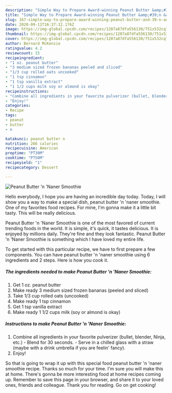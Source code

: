```yaml
---
description: "Simple Way to Prepare Award-winning Peanut Butter &amp;#39;n &amp;#39;Naner Smoothie"
title: "Simple Way to Prepare Award-winning Peanut Butter &amp;#39;n &amp;#39;Naner Smoothie"
slug: 167-simple-way-to-prepare-award-winning-peanut-butter-and-39-n-and-39-naner-smoothie
date: 2020-09-11T16:37:12.176Z
image: https://img-global.cpcdn.com/recipes/1207a87dfa556130/751x532cq70/peanut-butter-n-naner-smoothie-recipe-main-photo.jpg
thumbnail: https://img-global.cpcdn.com/recipes/1207a87dfa556130/751x532cq70/peanut-butter-n-naner-smoothie-recipe-main-photo.jpg
cover: https://img-global.cpcdn.com/recipes/1207a87dfa556130/751x532cq70/peanut-butter-n-naner-smoothie-recipe-main-photo.jpg
author: Bernard McKenzie
ratingvalue: 4.2
reviewcount: 15
recipeingredient:
- "1 oz. peanut butter"
- "3 medium sized frozen bananas peeled and sliced"
- "1/3 cup rolled oats uncooked"
- "1 tsp cinnamon"
- "1 tsp vanilla extract"
- "1 1/2 cups milk soy or almond is okay"
recipeinstructions:
- "Combine all ingredients in your favorite pulverizer (bullet, blender, Ninja, etc.) Blend for 30 seconds. Serve in a chilled glass with a straw (maybe with a drink umbrella if you are feelin&#39; fancy)."
- "Enjoy!"
categories:
- Recipe
tags:
- peanut
- butter
- n

katakunci: peanut butter n 
nutrition: 266 calories
recipecuisine: American
preptime: "PT30M"
cooktime: "PT50M"
recipeyield: "1"
recipecategory: Dessert

---
```



![Peanut Butter &#39;n &#39;Naner Smoothie](https://img-global.cpcdn.com/recipes/1207a87dfa556130/751x532cq70/peanut-butter-n-naner-smoothie-recipe-main-photo.jpg)

Hello everybody, I hope you are having an incredible day today. Today, I will show you a way to make a special dish, peanut butter &#39;n &#39;naner smoothie. One of my favorites food recipes. For mine, I'm gonna make it a little bit tasty. This will be really delicious.



Peanut Butter &#39;n &#39;Naner Smoothie is one of the most favored of current trending foods in the world. It is simple, it's quick, it tastes delicious. It is enjoyed by millions daily. They're fine and they look fantastic. Peanut Butter &#39;n &#39;Naner Smoothie is something which I have loved my entire life.


To get started with this particular recipe, we have to first prepare a few components. You can have peanut butter &#39;n &#39;naner smoothie using 6 ingredients and 2 steps. Here is how you cook it.

##### The ingredients needed to make Peanut Butter &#39;n &#39;Naner Smoothie:

1. Get 1 oz. peanut butter
1. Make ready 3 medium sized frozen bananas (peeled and sliced)
1. Take 1/3 cup rolled oats (uncooked)
1. Make ready 1 tsp cinnamon
1. Get 1 tsp vanilla extract
1. Make ready 1 1/2 cups milk (soy or almond is okay)




##### Instructions to make Peanut Butter &#39;n &#39;Naner Smoothie:

1. Combine all ingredients in your favorite pulverizer (bullet, blender, Ninja, etc.) - Blend for 30 seconds. - Serve in a chilled glass with a straw (maybe with a drink umbrella if you are feelin&#39; fancy).
1. Enjoy!




So that is going to wrap it up with this special food peanut butter &#39;n &#39;naner smoothie recipe. Thanks so much for your time. I'm sure you will make this at home. There's gonna be more interesting food at home recipes coming up. Remember to save this page in your browser, and share it to your loved ones, friends and colleague. Thank you for reading. Go on get cooking!
